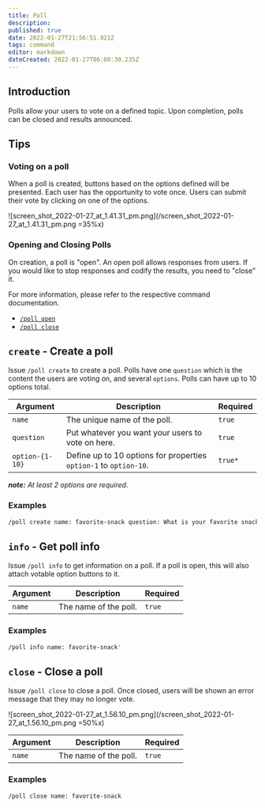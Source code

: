 ```yaml
---
title: Poll
description: 
published: true
date: 2022-01-27T21:56:51.921Z
tags: command
editor: markdown
dateCreated: 2022-01-27T06:00:30.235Z
---
```


## Introduction

Polls allow your users to vote on a defined topic. Upon completion, polls can be closed and results announced.

## Tips

### Voting on a poll

When a poll is created, buttons based on the options defined will be presented. Each user has the opportunity to vote once. Users can submit their vote by clicking on one of the options. 

![screen_shot_2022-01-27_at_1.41.31_pm.png](/screen_shot_2022-01-27_at_1.41.31_pm.png =35%x)

### Opening and Closing Polls

On creation, a poll is "open". An open poll allows responses from users. If you would like to stop responses and codify the results, you need to "close" it.

For more information, please refer to the respective command documentation.

- [`/poll open`]()
- [`/poll close`]()

## `create` - Create a poll

Issue `/poll create` to create a poll. Polls have one `question` which is the content the users are voting on, and several `options`. Polls can have up to 10 options total.


| Argument | Description | Required |
|----------|-------------|----------|
| `name` | The unique name of the poll. | `true` |
| `question` | Put whatever you want your users to vote on here. | `true` |
| `option-{1-10}` | Define up to 10 options for properties `option-1` to `option-10`. | `true*` |

***note:** At least 2 options are required.*

### Examples

``` bash
/poll create name: favorite-snack question: What is your favorite snack? option-1: chips option-2: ice cream
```

## `info` - Get poll info

Issue `/poll info` to get information on a poll. If a poll is open, this will also attach votable option buttons to it.

| Argument | Description | Required |
|----------|-------------|----------|
| `name` | The name of the poll. | `true` |

### Examples

``` bash
/poll info name: favorite-snack'
```

## `close` - Close a poll

Issue `/poll close` to close a poll. Once closed, users will be shown an error message that they may no longer vote.

![screen_shot_2022-01-27_at_1.56.10_pm.png](/screen_shot_2022-01-27_at_1.56.10_pm.png =50%x)

| Argument | Description | Required |
|----------|-------------|----------|
| `name` | The name of the poll. | `true` |

### Examples

``` bash
/poll close name: favorite-snack
```



































